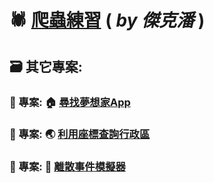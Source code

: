 # 🕷️ [爬蟲練習](https://tw-stock.streamlit.app/) ( *by 傑克潘* )


## 🗃️ 其它專案:
### 📌 專案: 🏠 [尋找夢想家App](https://taipei-house-price.streamlit.app/)
### 📌 專案: 🌏 [利用座標查詢行政區](https://ssp6258-use-conda-env-geopandas-25ytkj.streamlit.app/)
### 📌 專案: 🎲 [離散事件模擬器](https://ssp6258-des-app-app-qdgbyz.streamlit.app/)
